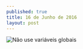 ```yaml
---
published: true
title: 16 de Junho de 2016
layout: post
---
```

![Não use variáveis globais](https://vamosfalardejs.github.io/public/post/postados/post1 "Não use variáveis globais")